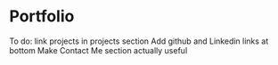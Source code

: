 # Portfolio
To do:
link projects in projects section
Add github and Linkedin links at bottom
Make Contact Me section actually useful